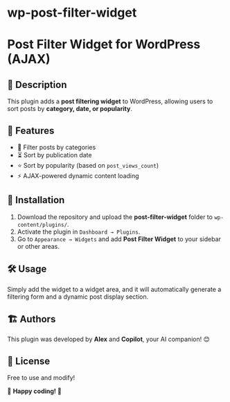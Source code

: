 # wp-post-filter-widget

# Post Filter Widget for WordPress  (AJAX)

## 📌 Description  
This plugin adds a **post filtering widget** to WordPress, allowing users to sort posts by **category, date, or popularity**.  

## 🔧 Features  
- 📂 Filter posts by categories  
- ⏳ Sort by publication date  
- ⭐ Sort by popularity (based on `post_views_count`)  
- ⚡ AJAX-powered dynamic content loading  

## 🚀 Installation  
1. Download the repository and upload the **post-filter-widget** folder to `wp-content/plugins/`.  
2. Activate the plugin in `Dashboard → Plugins`.  
3. Go to `Appearance → Widgets` and add **Post Filter Widget** to your sidebar or other areas.  

## 🛠 Usage  
Simply add the widget to a widget area, and it will automatically generate a filtering form and a dynamic post display section.  

## 🏗 Authors  
This plugin was developed by **Alex** and **Copilot**, your AI companion! 😊  

## 📜 License  
Free to use and modify!  

📌 **Happy coding! 🚀**  
